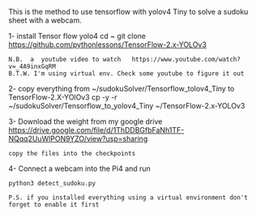 This is the method to use tensorflow with yolov4 Tiny to solve a sudoku sheet with a webcam.

1- install Tensor flow yolo4
    cd ~
    git clone https://github.com/pythonlessons/TensorFlow-2.x-YOLOv3
    
    N.B.  a  youtube video to watch   https://www.youtube.com/watch?v=_4A9inxGqRM
    B.T.W. I'm using virtual env. Check some youtube to figure it out
    
2-  copy everything from ~/sudokuSolver/Tensorflow_tolov4_Tiny to TensorFlow-2.X-YOlOv3
    cp -y -r  ~/sudokuSolver/Tensorflow_to_yolov4_Tiny ~/TensorFlow-2.x-YOLOv3
    
3- Download the weight from my google drive
    https://drive.google.com/file/d/1ThDDBGfbFaNh1TF-NQqq2UuWlPON9YZO/view?usp=sharing
     
    copy the files into the checkpoints
    
4- Connect a webcam into the Pi4 and run 
    
    python3 detect_sudoku.py
    
    P.S. if you installed everything using a virtual environment don't forget to enable it first


     
